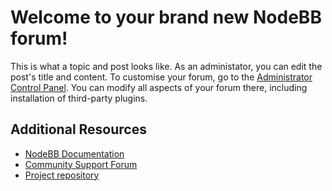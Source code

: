 # Welcome to your brand new NodeBB forum!

This is what a topic and post looks like. As an administator, you can edit the post\'s title and content.
To customise your forum, go to the [Administrator Control Panel](../../admin). You can modify all aspects of your forum there, including installation of third-party plugins.

## Additional Resources

* [NodeBB Documentation](https://docs.nodebb.org)
* [Community Support Forum](https://community.nodebb.org)
* [Project repository](https://github.com/nodebb/nodebb)